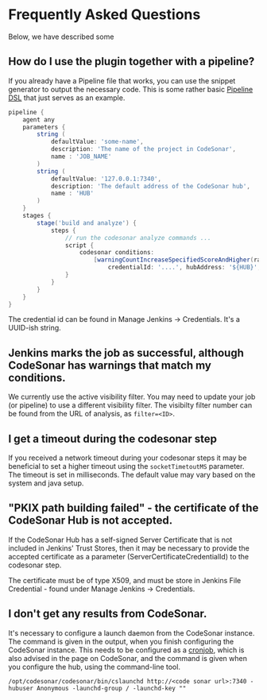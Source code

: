 # Frequently Asked Questions

Below, we have described some

## How do I use the plugin together with a pipeline?

If you already have a Pipeline file that works, you can use the snippet generator
to output the necessary code. This is some rather basic [Pipeline DSL](https://www.jenkins.io/doc/book/pipeline/syntax/) 
that just serves as an example.

```groovy
pipeline {
    agent any
    parameters {
        string (
            defaultValue: 'some-name',
            description: 'The name of the project in CodeSonar',
            name : 'JOB_NAME'
        )
        string (
            defaultValue: '127.0.0.1:7340',
            description: 'The default address of the CodeSonar hub',
            name : 'HUB'
        )
    }
    stages {
        stage('build and analyze') {
            steps {
                // run the codesonar analyze commands ...
                script {
                    codesonar conditions:
                        [warningCountIncreaseSpecifiedScoreAndHigher(rankOfWarnings: 55, warningPercentage: '3')],
                            credentialId: '....', hubAddress: '${HUB}', projectName: '${JOB_NAME}', protocol: 'http'
                }
            }
        }
    }
}
```

The credential id can be found in Manage Jenkins -> Credentials. It's a UUID-ish string.

## Jenkins marks the job as successful, although CodeSonar has warnings that match my conditions.

We currently use the active visibility filter. You may need to update your job (or pipeline) to
use a different visibility filter. The visibilty filter number can be found from the URL of
analysis, as `filter=<ID>`.

## I get a timeout during the codesonar step

If you received a network timeout during your codesonar steps it may be beneficial to set a higher timeout using the
`socketTimetoutMS` parameter. The timeout is set in milliseconds. The default value may vary based on the system and java setup. 

## "PKIX path building failed" - the certificate of the CodeSonar Hub is not accepted.

If the CodeSonar Hub has a self-signed Server Certificate that is not included in Jenkins' Trust Stores, 
then it may be necessary to provide the accepted certificate as a parameter (ServerCertificateCredentialId) to the 
codesonar step. 

The certificate must be of type X509, and must be store in Jenkins File Credential - found under Manage Jenkins -> Credentials.

## I don't get any results from CodeSonar.

It's necessary to configure a launch daemon from the CodeSonar instance. The command is given in the
output, when you finish configuring the CodeSonar instance.
This needs to be configured as a [cronjob](https://en.wikipedia.org/wiki/Cron), which is also advised 
in the page on CodeSonar, and the command is given when you configure the hub, using the command-line tool.

```shell script
/opt/codesonar/codesonar/bin/cslaunchd http://<code sonar url>:7340 -hubuser Anonymous -launchd-group / -launchd-key ""
```
